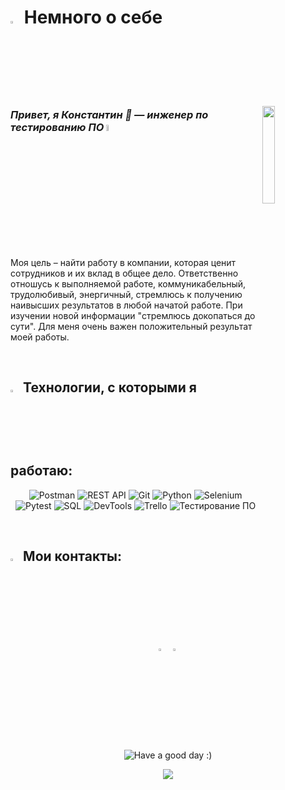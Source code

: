# <img src="https://raw.githubusercontent.com/Grom-Zadira85/Qa-engeneer/97b03bbac55e3b27189340c54081b032e64f9367/img/chat.png" width="3%"/> Немного о себе

<img align="right" width="20%" src="https://raw.githubusercontent.com/Grom-Zadira85/Qa-engeneer/97b03bbac55e3b27189340c54081b032e64f9367/img/kak-stat-testirovshchikom-po_mini.png">

### _Привет, я Константин 👋 — инженер по тестированию ПО_ <img src="https://raw.githubusercontent.com/Grom-Zadira85/Qa-engeneer/97b03bbac55e3b27189340c54081b032e64f9367/img/%D0%B1%D0%B0%D0%B3.jpg" title="Technology stack" width="5%"/>

<p align="left">
Моя цель – найти работу в компании, которая ценит сотрудников и их вклад в общее дело.
Ответственно отношусь к выполняемой работе, коммуникабельный, трудолюбивый, энергичный, стремлюсь к получению наивысших 
результатов в любой начатой работе. При изучении новой информации "стремлюсь докопаться до сути". 
Для меня очень важен положительный результат моей работы.
</p>

<br/>

## <img src="https://raw.githubusercontent.com/Grom-Zadira85/Qa-engeneer/97b03bbac55e3b27189340c54081b032e64f9367/img/tools.png" title="Technology stack" width="3%"/> Технологии, с которыми я работаю:

<p align="center">
    <img title="Postman" src="https://img.shields.io/badge/-Postman-ffc933%3Flogo%3Dpostman%26style">
    <img title="REST API" src="https://img.shields.io/badge/-REST%20API-ffc933%3F">
    <img title="Git" src="https://img.shields.io/badge/-Git / GitHub-ffc933%3F">
    <img title="Python" src="https://img.shields.io/badge/-Python-ffc933%3F">
    <img title="Selenium" src="https://img.shields.io/badge/-Selenium-ffc933%3F">
    <img title="Pytest" src="https://img.shields.io/badge/-Pytest-ffc933%3F">
    <img title="SQL" src="https://img.shields.io/badge/-SQL / MySQL-ffc933%3F">
    <img title="DevTools" src="https://img.shields.io/badge/-DevTools-ffc933%3F">
     <img title="Trello" src="https://img.shields.io/badge/-Trello-ffc933%3F">
    <img title="Тестирование ПО" src="https://img.shields.io/badge/-%D0%A2%D0%B5%D1%81%D1%82%D0%B8%D1%80%D0%BE%D0%B2%D0%B0%D0%BD%D0%B8%D0%B5%20%D0%9F%D0%9E-ffc933%3F">  
</p>

<br/>

## <img src="https://raw.githubusercontent.com/Grom-Zadira85/Qa-engeneer/97b03bbac55e3b27189340c54081b032e64f9367/img/contacts.png" title="Contacts" width="3%"/> Мои контакты:

<p align="center">
    <a href="https://t.me/Konstanta_nius"><img width="3%" title="Telegram" src="https://raw.githubusercontent.com/Grom-Zadira85/Qa-engeneer/97b03bbac55e3b27189340c54081b032e64f9367/img/icons8-%D1%82%D0%B5%D0%BB%D0%B5%D0%B3%D1%80%D0%B0%D0%BC-94.png" alt="Telegram"></a>&nbsp;
    <a href="https://www.linkedin.com/in/константин-курило/"><img width="3%" title="LinkedIn" src="https://raw.githubusercontent.com/Grom-Zadira85/Qa-engeneer/97b03bbac55e3b27189340c54081b032e64f9367/img/icons8-%D0%BB%D0%B8%D0%BD%D0%BA%D0%B5%D0%B4%D0%B8%D0%BD-48.png" alt="LinkedIn"></a>&nbsp;
</p>

<br/>

<p align="center">
    <img title="Have a good day :)" src="https://readme-typing-svg.herokuapp.com/?color=ba79ff&font=montserrat-medium&size=20&center=true&vCenter=true&lines=I+like+testing+|+%D0%A5%D0%BE%D1%80%D0%BE%D1%88%D0%B5%D0%B3%D0%BE+%D0%B4%D0%BD%D1%8F+:)">
</p>

<p align="center">
    <img src="https://raw.githubusercontent.com/Trilokia/Trilokia/379277808c61ef204768a61bbc5d25bc7798ccf1/bottom_header.svg">
</p>

